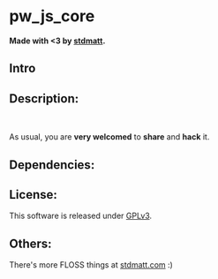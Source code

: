 # pw_js_core

**Made with <3 by [stdmatt](http://stdmatt.com).**

## Intro

## Description:

<br>

As usual, you are **very welcomed** to **share** and **hack** it.


## Dependencies:


## License:

This software is released under [GPLv3](https://www.gnu.org/licenses/gpl-3.0.en.html).


## Others:

There's more FLOSS things at [stdmatt.com](https://stdmatt.com) :)
